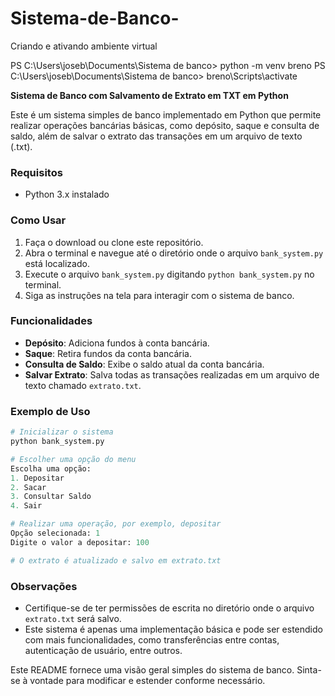 # Sistema-de-Banco-
Criando e ativando ambiente virtual

PS C:\Users\joseb\Documents\Sistema de banco> python -m venv breno
PS C:\Users\joseb\Documents\Sistema de banco> breno\Scripts\activate

**Sistema de Banco com Salvamento de Extrato em TXT em Python**

Este é um sistema simples de banco implementado em Python que permite realizar operações bancárias básicas, como depósito, saque e consulta de saldo, além de salvar o extrato das transações em um arquivo de texto (.txt).

### Requisitos
- Python 3.x instalado

### Como Usar
1. Faça o download ou clone este repositório.
2. Abra o terminal e navegue até o diretório onde o arquivo `bank_system.py` está localizado.
3. Execute o arquivo `bank_system.py` digitando `python bank_system.py` no terminal.
4. Siga as instruções na tela para interagir com o sistema de banco.

### Funcionalidades
- **Depósito**: Adiciona fundos à conta bancária.
- **Saque**: Retira fundos da conta bancária.
- **Consulta de Saldo**: Exibe o saldo atual da conta bancária.
- **Salvar Extrato**: Salva todas as transações realizadas em um arquivo de texto chamado `extrato.txt`.

### Exemplo de Uso
```python
# Inicializar o sistema
python bank_system.py

# Escolher uma opção do menu
Escolha uma opção:
1. Depositar
2. Sacar
3. Consultar Saldo
4. Sair

# Realizar uma operação, por exemplo, depositar
Opção selecionada: 1
Digite o valor a depositar: 100

# O extrato é atualizado e salvo em extrato.txt
```

### Observações
- Certifique-se de ter permissões de escrita no diretório onde o arquivo `extrato.txt` será salvo.
- Este sistema é apenas uma implementação básica e pode ser estendido com mais funcionalidades, como transferências entre contas, autenticação de usuário, entre outros.

Este README fornece uma visão geral simples do sistema de banco. Sinta-se à vontade para modificar e estender conforme necessário.
